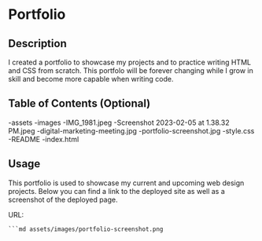 # Portfolio

## Description

I created a portfolio to showcase my projects and to practice writing HTML and CSS from scratch. This portfolo will be forever changing while I grow in skill and become more capable when writing code. 

## Table of Contents (Optional)

-assets
  -images
    -IMG_1981.jpeg
    -Screenshot 2023-02-05 at 1.38.32 PM.jpeg
    -digital-marketing-meeting.jpg
    -portfolio-screenshot.jpg
  -style.css
-README
-index.html

## Usage

This portfolio is used to showcase my current and upcoming web design projects. Below you can find a link to the deployed site as well as a screenshot of the deployed page.

URL:

    ```md assets/images/portfolio-screenshot.png
